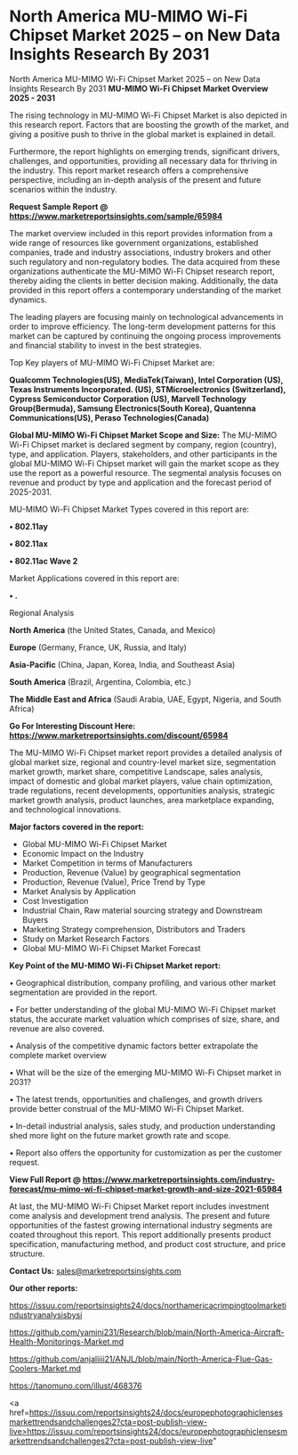 # North America MU-MIMO Wi-Fi Chipset Market 2025 – on New Data Insights Research By 2031
North America MU-MIMO Wi-Fi Chipset Market 2025 – on New Data Insights Research By 2031
<Strong> MU-MIMO Wi-Fi Chipset Market Overview 2025 - 2031</strong>

The rising technology in MU-MIMO Wi-Fi Chipset Market is also depicted in this research report. Factors that are boosting the growth of the market, and giving a positive push to thrive in the global market is explained in detail.

Furthermore, the report highlights on emerging trends, significant drivers, challenges, and opportunities, providing all necessary data for thriving in the industry. This report market research offers a comprehensive perspective, including an in-depth analysis of the present and future scenarios within the industry.

<strong>Request Sample Report @ <a href=https://www.marketreportsinsights.com/sample/65984>https://www.marketreportsinsights.com/sample/65984</a></strong>

The market overview included in this report provides information from a wide range of resources like government organizations, established companies, trade and industry associations, industry brokers and other such regulatory and non-regulatory bodies. The data acquired from these organizations authenticate the MU-MIMO Wi-Fi Chipset research report, thereby aiding the clients in better decision making. Additionally, the data provided in this report offers a contemporary understanding of the market dynamics.

The leading players are focusing mainly on technological advancements in order to improve efficiency. The long-term development patterns for this market can be captured by continuing the ongoing process improvements and financial stability to invest in the best strategies.

Top Key players of MU-MIMO Wi-Fi Chipset Market are:

<strong>Qualcomm Technologies(US), MediaTek(Taiwan), Intel Corporation (US), Texas Instruments Incorporated. (US), STMicroelectronics (Switzerland), Cypress Semiconductor Corporation (US), Marvell Technology Group(Bermuda), Samsung Electronics(South Korea), Quantenna Communications(US), Peraso Technologies(Canada)</strong>

<strong><b>Global MU-MIMO Wi-Fi Chipset Market Scope and Size:</b></strong>
The MU-MIMO Wi-Fi Chipset market is declared segment by company, region (country), type, and application. Players, stakeholders, and other participants in the global MU-MIMO Wi-Fi Chipset market will gain the market scope as they use the report as a powerful resource. The segmental analysis focuses on revenue and product by type and application and the forecast period of 2025-2031.

MU-MIMO Wi-Fi Chipset Market Types covered in this report are:

<strong>• 802.11ay

• 802.11ax

• 802.11ac Wave 2</strong>

Market Applications covered in this report are:

<strong>• .</strong> 

Regional Analysis

<strong>North America</strong> (the United States, Canada, and Mexico)

<strong>Europe</strong> (Germany, France, UK, Russia, and Italy)

<strong>Asia-Pacific</strong> (China, Japan, Korea, India, and Southeast Asia)

<strong>South America</strong> (Brazil, Argentina, Colombia, etc.)

<strong>The Middle East and Africa</strong> (Saudi Arabia, UAE, Egypt, Nigeria, and South Africa)

<strong>Go For Interesting Discount Here: <a href=https://www.marketreportsinsights.com/discount/65984>https://www.marketreportsinsights.com/discount/65984</a></strong>

The MU-MIMO Wi-Fi Chipset market report provides a detailed analysis of global market size, regional and country-level market size, segmentation market growth, market share, competitive Landscape, sales analysis, impact of domestic and global market players, value chain optimization, trade regulations, recent developments, opportunities analysis, strategic market growth analysis, product launches, area marketplace expanding, and technological innovations.

<strong><b>Major factors covered in the report:</b></strong>
<ul>
  <li>Global MU-MIMO Wi-Fi Chipset Market </li>
  <li>Economic Impact on the Industry</li>
  <li>Market Competition in terms of Manufacturers</li>
  <li>Production, Revenue (Value) by geographical segmentation</li>
  <li>Production, Revenue (Value), Price Trend by Type</li>
  <li>Market Analysis by Application</li>
  <li>Cost Investigation</li>
  <li>Industrial Chain, Raw material sourcing strategy and Downstream Buyers</li>
  <li>Marketing Strategy comprehension, Distributors and Traders</li>
  <li>Study on Market Research Factors</li>
  <li>Global MU-MIMO Wi-Fi Chipset Market Forecast</li>
</ul>

<strong><b>Key Point of the MU-MIMO Wi-Fi Chipset Market report:</b></strong>

• Geographical distribution, company profiling, and various other market segmentation are provided in the report.

• For better understanding of the global MU-MIMO Wi-Fi Chipset market status, the accurate market valuation which comprises of size, share, and revenue are also covered.

• Analysis of the competitive dynamic factors better extrapolate the complete market overview

• What will be the size of the emerging MU-MIMO Wi-Fi Chipset market in 2031?

• The latest trends, opportunities and challenges, and growth drivers provide better construal of the MU-MIMO Wi-Fi Chipset Market.

• In-detail industrial analysis, sales study, and production understanding shed more light on the future market growth rate and scope.

• Report also offers the opportunity for customization as per the customer request.

<strong><b>View Full Report @ <a href=https://www.marketreportsinsights.com/industry-forecast/mu-mimo-wi-fi-chipset-market-growth-and-size-2021-65984>https://www.marketreportsinsights.com/industry-forecast/mu-mimo-wi-fi-chipset-market-growth-and-size-2021-65984</a></b></strong>


At last, the MU-MIMO Wi-Fi Chipset Market report includes investment come analysis and development trend analysis. The present and future opportunities of the fastest growing international industry segments are coated throughout this report. This report additionally presents product specification, manufacturing method, and product cost structure, and price structure.

<strong>Contact Us:</strong>
sales@marketreportsinsights.com

<strong>Our other reports:</strong>

<a href=https://issuu.com/reportsinsights24/docs/northamericacrimpingtoolmarketindustryanalysisbysi>https://issuu.com/reportsinsights24/docs/northamericacrimpingtoolmarketindustryanalysisbysi</a>

<a href=https://github.com/yamini231/Research/blob/main/North-America-Aircraft-Health-Monitorings-Market.md>https://github.com/yamini231/Research/blob/main/North-America-Aircraft-Health-Monitorings-Market.md</a>

<a href=https://github.com/anjaliiii21/ANJL/blob/main/North-America-Flue-Gas-Coolers-Market.md>https://github.com/anjaliiii21/ANJL/blob/main/North-America-Flue-Gas-Coolers-Market.md</a>

<a href=https://tanomuno.com/illust/468376>https://tanomuno.com/illust/468376</a>

<a href=https://issuu.com/reportsinsights24/docs/europephotographiclensesmarkettrendsandchallenges2?cta=post-publish-view-live>https://issuu.com/reportsinsights24/docs/europephotographiclensesmarkettrendsandchallenges2?cta=post-publish-view-live</a>"
